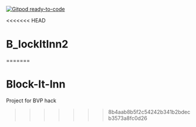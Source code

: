 [![Gitpod ready-to-code](https://img.shields.io/badge/Gitpod-ready--to--code-blue?logo=gitpod)](https://gitpod.io/#https://github.com/Khali851999/Block-It-Inn)

<<<<<<< HEAD
# B_lockItInn2
=======
# Block-It-Inn
Project for BVP hack
>>>>>>> 8b4aab8b5f2c54242b341b2bdecb3573a8fc0d26
